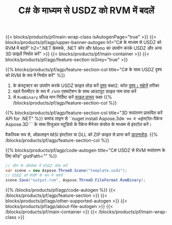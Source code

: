 ﻿---
title: C# के माध्यम से USDZ को RVM में बदलें 
description: .NET API का उपयोग करके USDZ और अन्य 3D फ़ाइलों को रूपांतरित करें
url: /hi/net/conversion/usdz-to-rvm/
family: 3d
platformtag: net
feature: conversion
informat: USDZ
outformat: RVM
otherformats: DRC ASE 3MF AMF GLTF OBJ DXF RVM 
---
{{< blocks/products/pf/main-wrap-class isAutogenPage="true" >}}
{{< blocks/products/pf/agp/upper-banner-autogen h1="C# के माध्यम से USDZ को RVM में बदलें" h2=".NET फ्रेमवर्क, .NET कोर और Mono का उपयोग करके USDZ और अन्य 3D फ़ाइलें निर्यात करें" >}}
{{< blocks/products/pf/main-container >}}
{{< blocks/products/pf/agp/feature-section isGrey="true" >}}

{{% blocks/products/pf/agp/feature-section-col title="C# के साथ USDZ दृश्य को RVM के रूप में निर्यात करें" %}}
1. के कंस्ट्रक्टर का उपयोग करके USDZ फ़ाइल लोड करें [दृश्य](https://apireference.aspose.com/3d/net/aspose.threed/scene) कक्षा2. कॉल [दृश्य। सहेजें](https://apireference.aspose.com/3d/net/aspose.threed/scene/methods/save/index) तरीका
3. पहले पैरामीटर के रूप में .rvm एक्सटेंशन के साथ आउटपुट फ़ाइल नाम पास करें
4. से `RvmBinary` फ़ील्ड मान निर्दिष्ट करें [फाइल प्रारूप](https://apireference.aspose.com/3d/net/aspose.threed/fileformat/fields/index) कक्षा
{{% /blocks/products/pf/agp/feature-section-col %}}

{{% blocks/products/pf/agp/feature-section-col title="3D रूपांतरण प्रारूपित करें API for .NET" %}}
कमांड लाइन से ``nuget install Aspose.3d``` के रूप में या ```इंस्टॉल-पैकेज Aspose.3D``` के साथ विजुअल स्टूडियो के पैकेज मैनेजर कंसोल के माध्यम से इंस्टॉल करें।

वैकल्पिक रूप से, ऑफ़लाइन MSI इंस्टॉलर या DLL को ZIP फ़ाइल से प्राप्त करें [डाउनलोड](https://downloads.aspose.com/3d/net).
{{% /blocks/products/pf/agp/feature-section-col %}}

{{% blocks/products/pf/agp/code-autogen title="C# USDZ से RVM रूपांतरण के लिए कोड" gistPath="" %}}
```cs
// सीन के ऑब्जेक्ट में USDZ लोड करें 
var scene = new Aspose.ThreeD.Scene("template.usdz");
// USDZ को RVM के रूप में सहेजें 
scene.Save("output.rvm", Aspose.ThreeD.FileFormat.RvmBinary);

```
{{% /blocks/products/pf/agp/code-autogen %}}
{{< /blocks/products/pf/agp/feature-section >}}
{{< blocks/products/pf/agp/other-supported-autogen >}}
{{< blocks/products/pf/agp/about-file-autogen >}}
{{< /blocks/products/pf/main-container >}}
{{< /blocks/products/pf/main-wrap-class >}}
